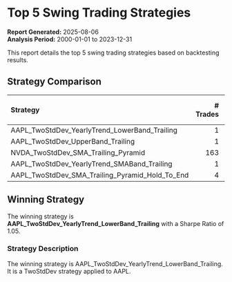 # Top 5 Swing Trading Strategies

**Report Generated:** 2025-08-06  
**Analysis Period:** 2000-01-01 to 2023-12-31

This report details the top 5 swing trading strategies based on backtesting results.

## Strategy Comparison

| Strategy                                        |   # Trades |   Equity Final [$] |   Return [%] |   Win Rate [%] |   Best Trade [%] |   Worst Trade [%] |   Avg. Trade [%] |   Sharpe Ratio |
|:------------------------------------------------|-----------:|-------------------:|-------------:|---------------:|-----------------:|------------------:|-----------------:|---------------:|
| AAPL_TwoStdDev_YearlyTrend_LowerBand_Trailing   |          1 |        8.36778e+07 |      83577.8 |          100   |      8.35778e+06 |       8.35778e+06 |      8.35778e+06 |           1.05 |
| AAPL_TwoStdDev_UpperBand_Trailing               |          1 |        6.65221e+07 |      66422.1 |          100   |      6.64221e+06 |       6.64221e+06 |      6.64221e+06 |           1.04 |
| NVDA_TwoStdDev_SMA_Trailing_Pyramid             |        163 |   565606           |        465.6 |           47.9 |   5541.8         |   -1483.2         |    425.8         |           1    |
| AAPL_TwoStdDev_YearlyTrend_SMABand_Trailing     |          1 |        6.35952e+07 |      63495.2 |          100   |      6.34952e+06 |       6.34952e+06 |      6.34952e+06 |           0.99 |
| AAPL_TwoStdDev_SMA_Trailing_Pyramid_Hold_To_End |          4 |        3.85746e+07 |      38474.6 |           50   | 455376           |   -5629.8         | 135173           |           0.97 |

## Winning Strategy

The winning strategy is **AAPL_TwoStdDev_YearlyTrend_LowerBand_Trailing** with a Sharpe Ratio of 1.05.

### Strategy Description

The winning strategy is AAPL_TwoStdDev_YearlyTrend_LowerBand_Trailing. It is a TwoStdDev strategy applied to AAPL.

